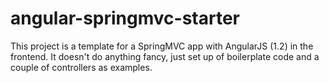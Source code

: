 # angular-springmvc-starter
This project is a template for a SpringMVC app with AngularJS (1.2) in the frontend. 
It doesn't do anything fancy, just set up of boilerplate code and a couple of controllers as examples.
